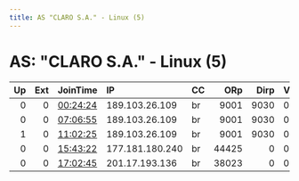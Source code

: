```yaml
---
title: AS "CLARO S.A." - Linux (5)
---
```


# AS: "CLARO S.A." - Linux (5)

|   Up |   Ext | JoinTime                                                                                            | IP              | CC   |   ORp |   Dirp | Version   | Contact   | Nickname   |   eFamMembers |
|-----:|------:|:----------------------------------------------------------------------------------------------------|:----------------|:-----|------:|-------:|:----------|:----------|:-----------|--------------:|
|    0 |     0 | [00:24:24](https://metrics.torproject.org/rs.html#details/5B16296CBB62BC24D37F634AF1E60A134F68E2F4) | 189.103.26.109  | br   |  9001 |   9030 | 0.3.2.10  | none      | bcm2837    |             1 |
|    0 |     0 | [07:06:55](https://metrics.torproject.org/rs.html#details/D6B5E6BE454A5A53204AE9C24C081EEE6811F9EE) | 189.103.26.109  | br   |  9001 |   9030 | 0.3.2.10  | none      | bcm2837    |             1 |
|    1 |     0 | [11:02:25](https://metrics.torproject.org/rs.html#details/52369836CC654F47308E23CC3A608D7F077481FD) | 189.103.26.109  | br   |  9001 |   9030 | 0.3.2.10  | none      | bcm2837    |             1 |
|    0 |     0 | [15:43:22](https://metrics.torproject.org/rs.html#details/5C1FD44705A4A29415398FE0E5F65EED54C813DA) | 177.181.180.240 | br   | 44425 |      0 | 0.3.4.10  | None      | snap269    |             1 |
|    0 |     0 | [17:02:45](https://metrics.torproject.org/rs.html#details/58EB1CDFA2EE64D2E6A8907B6CF690F5EBAA7704) | 201.17.193.136  | br   | 38023 |      0 | 0.3.4.10  | None      | snap269    |             1 |
